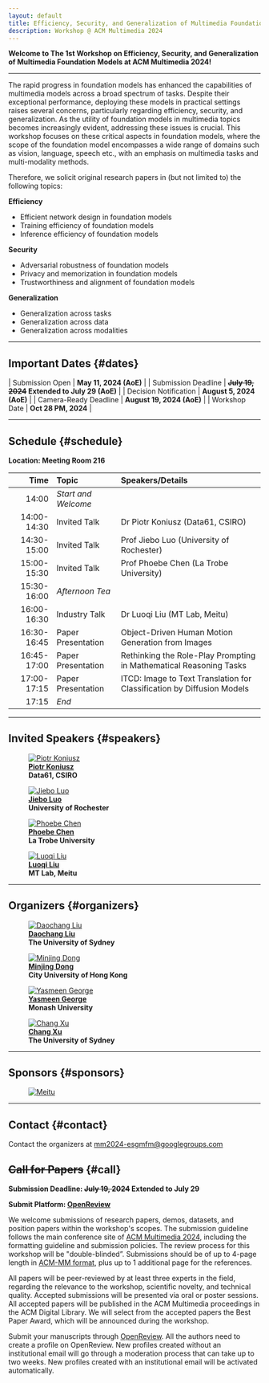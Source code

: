 ```yaml
---
layout: default
title: Efficiency, Security, and Generalization of Multimedia Foundation Models
description: Workshop @ ACM Multimedia 2024
---
```


**Welcome to The 1st Workshop on Efficiency, Security, and Generalization of Multimedia Foundation Models at ACM Multimedia 2024!**

---


The rapid progress in foundation models has enhanced the capabilities of multimedia models across a broad spectrum of tasks. Despite their exceptional performance, deploying these models in practical settings raises several concerns, particularly regarding efficiency, security, and generalization. As the utility of foundation models in multimedia topics becomes increasingly evident, addressing these issues is crucial. This workshop focuses on these critical aspects in foundation models, where the scope of the foundation model encompasses a wide range of domains such as vision, language, speech etc., with an emphasis on multimedia tasks and multi-modality methods. 

Therefore, we solicit original research papers in (but not limited to) the following topics:

**Efficiency**
- Efficient network design in foundation models
- Training efficiency of foundation models
- Inference efficiency of foundation models

**Security**
- Adversarial robustness of foundation models
- Privacy and memorization in foundation models
- Trustworthiness and alignment of foundation models

**Generalization**
- Generalization across tasks
- Generalization across data
- Generalization across modalities


---
## **Important Dates** {#dates}

| Submission Open | **May 11, 2024 (AoE)** |
| Submission Deadline | **<strike>July 19, 2024</strike> <span>Extended to July 29 (AoE)</span>** |
| Decision Notification | **August 5, 2024 (AoE)** |
| Camera-Ready Deadline | **August 19, 2024 (AoE)** |
| Workshop Date | **Oct 28 PM, 2024** |

---

## **Schedule** {#schedule}

**Location: Meeting Room 216**


|   **Time**  |         **Topic**        |                             **Speakers/Details**                            |
|------------:|:-------------------------|:-----------------------------------------------------------------------------------|
| 14:00 | *Start and Welcome*                                |                                   |
| 14:00-14:30 | Invited Talk                         | Dr Piotr Koniusz (Data61, CSIRO)                               |
| 14:30-15:00 | Invited Talk                         | Prof Jiebo Luo (University of Rochester)                               |
| 15:00-15:30 | Invited Talk                         | Prof Phoebe Chen (La Trobe University)                               |
| 15:30-16:00 | *Afternoon Tea*                         |                                   |
| 16:00-16:30 | Industry Talk                        | Dr Luoqi Liu (MT Lab, Meitu)                              |
| 16:30-16:45 | Paper Presentation                   | Object-Driven Human Motion Generation from Images                               |
| 16:45-17:00 | Paper Presentation                   | Rethinking the Role-Play Prompting in Mathematical Reasoning Tasks                               |
| 17:00-17:15 | Paper Presentation                   | ITCD: Image to Text Translation for Classification by Diffusion Models                               |
| 17:15 | *End*                                  |                                   |

---

## **Invited Speakers** {#speakers}


<div class="container">

<figure>
    <a href="https://www.koniusz.com/">
    <img class="img-author" src="assets/imgs/speakers/piotr_koniusz.jpg" alt="Piotr Koniusz"/></a>
    <b><br><a href="https://www.koniusz.com/">Piotr Koniusz</a>
    <br>Data61, CSIRO</b>
</figure>

<figure>
    <a href="https://www.cs.rochester.edu/u/jluo/">
    <img class="img-author" src="assets/imgs/speakers/jiebo_luo.jpeg" alt="Jiebo Luo"/></a>
    <b><br><a href="https://www.cs.rochester.edu/u/jluo/">Jiebo Luo</a>
    <br>University of Rochester</b>
</figure>


<figure>
    <a href="https://scholars.latrobe.edu.au/ypchen">
    <img class="img-author" src="assets/imgs/speakers/phoebe_chen.jpeg" alt="Phoebe Chen"/></a>
    <b><br><a href="https://scholars.latrobe.edu.au/ypchen">Phoebe Chen</a>
    <br>La Trobe University</b>
</figure>


<figure>
    <a href="https://scholar.google.com/citations?user=nw4XTwMAAAAJ&hl=en">
    <img class="img-author" src="assets/imgs/speakers/luoqi_liu.jpg" alt="Luoqi Liu"/></a>
    <b><br><a href="https://scholar.google.com/citations?user=nw4XTwMAAAAJ&hl=en">Luoqi Liu</a>
    <br>MT Lab, Meitu</b>
</figure>

</div>




<!-- <div class="container">
    <figure>
        <a href="https://beerys.github.io/">
        <img class="img-author" src="assets/imgs/authors/cvpr2024/SaraBeery.jpeg" alt="Sara Beery"/></a>
        <b><br><a href="https://sites.google.com/cs.washington.edu/william-agnew/home">Sara Beery (She/Her)</a>
        <br>Assistant Professor<br>MIT</b>
    </figure>
    <figure>
        <a href="https://sites.google.com/cs.washington.edu/william-agnew/home">
        <img class="img-author" src="assets/imgs/authors/cvpr2024/WilliamAgnew.jpeg" alt="William Agnew"/></a>
        <b><br><a href="https://sites.google.com/cs.washington.edu/william-agnew/home">William Agnew</a>
        <br>CBI Postdoc Fellow<br>CMU</b>
    </figure>
</div>

<div class="bio-text">
<a href="https://beerys.github.io/"><b>Dr. Sara Beery</b></a>
is the Homer A. Burnell Career Development Professor in the MIT Faculty of Artificial Intelligence and Decision-Making. She was previously a visiting researcher at Google, working on large-scale urban forest monitoring as part of the Auto Arborist project. She received her PhD in Computing and Mathematical Sciences at Caltech in 2022, where she was advised by Pietro Perona and awarded the Amori Doctoral Prize for her thesis. Her research focuses on building computer vision methods that enable global-scale environmental and biodiversity monitoring across data modalities, tackling real-world challenges including geospatial and temporal domain shift, learning from imperfect data, fine-grained categories, and long-tailed distributions. She partners with industry, nongovernmental organizations, and government agencies to deploy her methods in the wild worldwide. She works toward increasing the diversity and accessibility of academic research in artificial intelligence through interdisciplinary capacity building and education, and has founded the AI for Conservation slack community, serves as the Biodiversity Community Lead for Climate Change AI, and founded and directs the Summer Workshop on Computer Vision Methods for Ecology.

 -->


<!-- ---

## **Program Committee** {#Committee}

Coming soon -->

---

## **Organizers** {#organizers}
<div class="container">

<figure>
    <a href="https://daochang.site/">
    <img class="img-author" src="assets/imgs/authors/daochang_liu.jpg" alt="Daochang Liu"/></a>
    <b><br><a href="https://daochang.site/">Daochang Liu</a>
    <br>The University of Sydney</b>
</figure>

<figure>
    <a href="https://www.cs.cityu.edu.hk/~minjdong/">
    <img class="img-author" src="assets/imgs/authors/minjing_dong.png" alt="Minjing Dong"/></a>
    <b><br><a href="https://www.cs.cityu.edu.hk/~minjdong/">Minjing Dong</a>
    <br>City University of Hong Kong</b>
</figure>


<figure>
    <a href="https://research.monash.edu/en/persons/yasmeen-george">
    <img class="img-author" src="assets/imgs/authors/yasmeen_george.png" alt="Yasmeen George"/></a>
    <b><br><a href="https://research.monash.edu/en/persons/yasmeen-george">Yasmeen George</a>
    <br>Monash University</b>
</figure>


<figure>
    <a href="http://changxu.xyz/">
    <img class="img-author" src="assets/imgs/authors/chang_xu.jpeg" alt="Chang Xu"/></a>
    <b><br><a href="http://changxu.xyz/">Chang Xu</a>
    <br>The University of Sydney</b>
</figure>

</div>

---
## **Sponsors** {#sponsors}

<figure>
    <a href="https://mtlab.meitu.com/en/?lang=en">
    <img src="assets/imgs/sponsors/meitu.png" alt="Meitu"/>
    </a>
</figure>

---
## **Contact** {#contact}

Contact the organizers at [mm2024-esgmfm@googlegroups.com](mailto:mm2024-esgmfm@googlegroups.com)


## **<strike>Call for Papers</strike>** {#call}

**Submission Deadline: <strike>July 19, 2024</strike> <span>Extended to July 29</span>**

**Submit Platform: [OpenReview](https://openreview.net/group?id=acmmm.org/ACMMM/2024/Workshop/ESGMFM)**

We welcome submissions of research papers, demos, datasets, and position papers within the workshop's scopes.
The submission guideline follows the main conference site of [ACM Multimedia 2024](https://2024.acmmm.org/), including the formatting guideline and submission policies. 
The review process for this workshop will be "double-blinded”.
Submissions should be of up to 4-page length in [ACM-MM format](https://2024.acmmm.org/files/ACM-MM24-paper-templates.zip), plus up to 1 additional page for the references.

All papers will be peer-reviewed by at least three experts in the field, regarding the relevance to the workshop, scientific novelty, and technical quality. 
Accepted submissions will be presented via oral or poster sessions. 
All accepted papers will be published in the ACM Multimedia proceedings in the ACM Digital Library.
We will select from the accepted papers the Best Paper Award, which will be announced during the workshop.

Submit your manuscripts through [OpenReview](https://openreview.net/group?id=acmmm.org/ACMMM/2024/Workshop/ESGMFM).
All the authors need to create a profile on OpenReview. 
New profiles created without an institutional email will go through a moderation process that can take up to two weeks. 
New profiles created with an institutional email will be activated automatically.


<!-- ## Program Committee
## Sponsors -->

